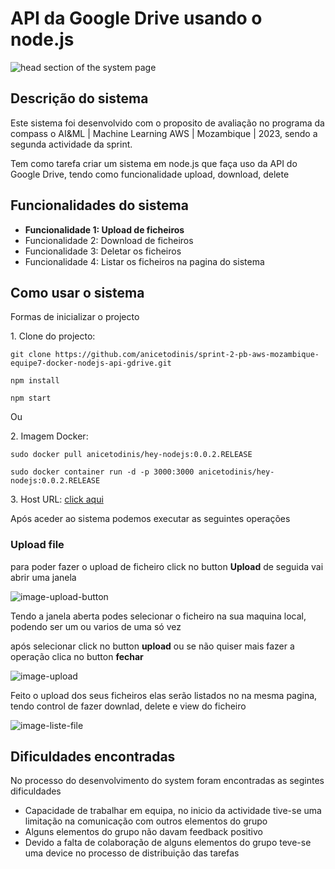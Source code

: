 <h1>API da Google Drive usando o node.js</h1>

![head section of the system page](https://github.com/anicetodinis/sprint-2-pb-aws-mozambique-equipe7-docker-nodejs-api-gdrive/assets/104785625/8949a870-3f9c-47b6-b39e-d03e0de12e01)

<h2>Descrição do sistema</h2>
<p>Este sistema foi desenvolvido com o proposito de avaliação no programa da compass o AI&ML | Machine Learning AWS | Mozambique | 2023, sendo a segunda actividade da sprint.</p>
<p>Tem como tarefa criar um sistema em node.js que faça uso da API do Google Drive, tendo como funcionalidade upload, download, delete </p>

<h2>Funcionalidades do sistema</h2>

<ul>
  <li style= "font-weight:bold;"><span>Funcionalidade 1:</span> Upload de ficheiros</li>
  <li><span>Funcionalidade 2:</span> Download de ficheiros</li>
  <li><span>Funcionalidade 3:</span> Deletar os ficheiros</li>
  <li><span>Funcionalidade 4:</span> Listar os ficheiros na pagina do sistema</li>
</ul>

<h2>Como usar o sistema</h2>
<p>Formas de inicializar o projecto</p>
<p>1. Clone do projecto:</p>

```
git clone https://github.com/anicetodinis/sprint-2-pb-aws-mozambique-equipe7-docker-nodejs-api-gdrive.git
```

```
npm install
```

```
npm start
```

Ou

<p>2. Imagem Docker:</p>

```
sudo docker pull anicetodinis/hey-nodejs:0.0.2.RELEASE
```

```
sudo docker container run -d -p 3000:3000 anicetodinis/hey-nodejs:0.0.2.RELEASE
```

<p>3. Host URL: <a href="http://3.88.235.22:3000/" target="_blank" >click aqui</a></p>
<p>Após aceder ao sistema podemos executar as seguintes operações</p>

<h3>Upload file</h3>

<p>para poder fazer o upload de ficheiro click no button <strong>Upload</strong> de seguida vai abrir uma janela</p>

![image-upload-button](https://github.com/anicetodinis/sprint-2-pb-aws-mozambique-equipe7-docker-nodejs-api-gdrive/assets/104785625/b080a221-345d-474d-90f4-6e29484a0a62)

<p>Tendo a janela aberta podes selecionar o ficheiro na sua maquina local, podendo ser um ou varios de uma só vez </p>
<p>após selecionar click no button <strong>upload</strong> ou se não quiser mais fazer a operação clica no button <strong>fechar</strong></p>

![image-upload](https://github.com/anicetodinis/sprint-2-pb-aws-mozambique-equipe7-docker-nodejs-api-gdrive/assets/104785625/f89f736c-fcce-4cf2-ab07-54a6bf04ddc4)

<p>Feito o upload dos seus ficheiros elas serão listados no na mesma pagina, tendo control de fazer downlad, delete e view do ficheiro</p>

![image-liste-file](https://github.com/anicetodinis/sprint-2-pb-aws-mozambique-equipe7-docker-nodejs-api-gdrive/assets/104785625/78a62fa5-04d9-42fd-b407-ea21da8ea98b)

<h2>Dificuldades encontradas</h2>

<p>No processo do desenvolvimento do system foram encontradas as segintes dificuldades</p>
<ul>
  <li>Capacidade de trabalhar em equipa, no inicio da actividade tive-se uma limitação na comunicação com outros elementos do grupo</li>
  <li>Alguns elementos do grupo não davam feedback positivo</li>
  <li>Devido a falta de colaboração de alguns elementos do grupo teve-se uma device no processo de distribuição das tarefas</li>
</ul>
